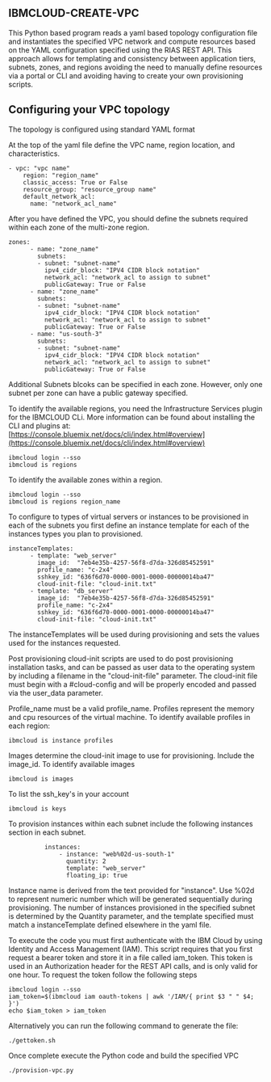 ## IBMCLOUD-CREATE-VPC

This Python based program reads a yaml based topology configuration file and instantiates the specified VPC network and compute 
resources based on the YAML configuration specified using the RIAS REST API.  This approach allows for templating and 
consistency between application tiers, subnets, zones, and regions avoiding the need to manually define resources via a portal
or CLI and avoiding having to create your own provisioning scripts.

## Configuring your VPC topology
The topology is configured using standard YAML format

At the top of the yaml file define the VPC name, region location, and characteristics.
```
- vpc: "vpc name"
    region: "region_name"
    classic_access: True or False
    resource_group: "resource_group name"
    default_network_acl:
      name: "network_acl_name"
```
After you have defined the VPC, you should define the subnets required within each zone of the multi-zone region.
```
zones:
      - name: "zone_name"
        subnets:
        - subnet: "subnet-name"
          ipv4_cidr_block: "IPV4 CIDR block notation"
          network_acl: "network_acl to assign to subnet"
          publicGateway: True or False
      - name: "zone_name"
        subnets:
        - subnet: "subnet-name"
          ipv4_cidr_block: "IPV4 CIDR block notation"
          network_acl: "network_acl to assign to subnet"
          publicGateway: True or False
      - name: "us-south-3"
        subnets:
        - subnet: "subnet-name"
          ipv4_cidr_block: "IPV4 CIDR block notation"
          network_acl: "network_acl to assign to subnet"
          publicGateway: True or False
```
Additional Subnets blcoks can be specified in each zone.    However, only one subnet per zone can have a public gateway specified.


To identify the available regions, you need the Infrastructure Services plugin for the IBMCLOUD CLi.   More information can be found about installing
the CLI and plugins at: [https://console.bluemix.net/docs/cli/index.html#overview](https://console.bluemix.net/docs/cli/index.html#overview)
```
ibmcloud login --sso
ibmcloud is regions
```
To identify the available zones within a region.
```
ibmcloud login --sso
ibmcloud is regions region_name
```
To configure to types of virtual servers or instances to be provisioned in each of the subnets you first define an instance
template for each of the instances types you plan to provisioned.

```
instanceTemplates:
      - template: "web_server"
        image_id:  "7eb4e35b-4257-56f8-d7da-326d85452591"
        profile_name: "c-2x4"
        sshkey_id: "636f6d70-0000-0001-0000-00000014ba47" 
        cloud-init-file: "cloud-init.txt"
      - template: "db_server"
        image_id:  "7eb4e35b-4257-56f8-d7da-326d85452591" 
        profile_name: "c-2x4"
        sshkey_id: "636f6d70-0000-0001-0000-00000014ba47" 
        cloud-init-file: "cloud-init.txt"
```
The instanceTemplates will be used during provisioning and sets the values used for the instances requested.

Post provisioning cloud-init scripts are used to do post provisioning installation tasks, and can be passed as
user data to the operating system by including a filename in the "cloud-init-file" parameter.   The cloud-init
file must begin with a #cloud-config and will be properly encoded and passed via the user_data parameter.

Profile_name must be a valid profile_name.   Profiles represent the memory and cpu resources of the virtual machine. 
To identify available profiles in each region:

```
ibmcloud is instance profiles
```

Images determine the cloud-init image to use for provisioning.  Include the image_id.  To identify available images

```
ibmcloud is images
```

To list the ssh_key's in your account
```
ibmcloud is keys
```

To provision instances within each subnet include the following instances section in each subnet.

```
          instances:
              - instance: "web%02d-us-south-1"
                quantity: 2
                template: "web_server"
                floating_ip: true
```

Instance name is derived from the text provided for "instance".   Use %02d to represent numeric number which will
be generated sequentially during provisioning.    The number of instances provisioned in the specified subnet is determined
by the Quantity parameter, and the template specified must match a instanceTemplate defined elsewhere in the yaml file.


To execute the code you must first authenticate with the IBM Cloud by using Identity and Access Management (IAM).  This script requires that you first request a bearer token and store
it in a file called iam_token.   This token is used in an Authorization header for the REST API calls, and is only valid for one hour.  To 
request the token follow the following steps

```
ibmcloud login --sso
iam_token=$(ibmcloud iam oauth-tokens | awk '/IAM/{ print $3 " " $4; }')
echo $iam_token > iam_token
```
Alternatively you can run the following command to generate the file:
```
./gettoken.sh
```

Once complete execute the Python code and build the specified VPC
```
./provision-vpc.py
```
